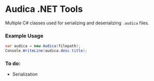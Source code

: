 # Audica .NET Tools
Multiple C# classes used for serializing and deserializing `.audica` files.  

### Example Usage

```cs
var audica = new Audica(filepath);
Console.WriteLine(audica.desc.title);
```

### To do:
* Serialization

